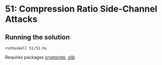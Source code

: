 # 51: Compression Ratio Side-Channel Attacks

## Running the solution

```
runhaskell 51/51.hs
```

Requires packages
[cryptonite](https://hackage.haskell.org/package/cryptonite),
[zlib](https://hackage.haskell.org/package/zlib)
